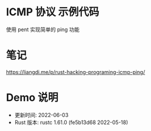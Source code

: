 # ICMP 协议 示例代码

使用 pent 实现简单的 ping 功能


# 笔记
https://liangdi.me/p/rust-hacking-programing-icmp-ping/

# Demo 说明
- 更新时间: 2022-06-03
- Rust 版本: rustc 1.61.0 (fe5b13d68 2022-05-18)


